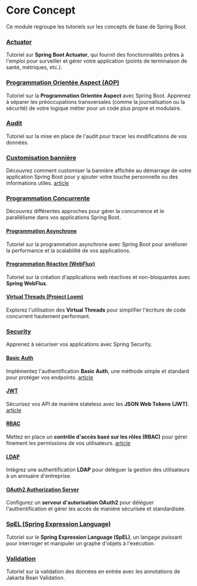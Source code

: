 # Core Concept

Ce module regroupe les tutoriels sur les concepts de base de Spring Boot.

### [Actuator](actuator-tutorial)
Tutoriel sur **Spring Boot Actuator**, qui fournit des fonctionnalités prêtes à l'emploi pour surveiller et gérer votre application (points de terminaison de santé, métriques, etc.).

### [Programmation Orientée Aspect (AOP)](aspect-tutorial)
Tutoriel sur la **Programmation Orientée Aspect** avec Spring Boot. Apprenez à séparer les préoccupations transversales (comme la journalisation ou la sécurité) de votre logique métier pour un code plus propre et modulaire.

### [Audit](audit-tutorial)
Tutoriel sur la mise en place de l'audit pour tracer les modifications de vos données.

### [Customisation bannière](banner-tutorial)
Découvrez comment customiser la bannière affichée au démarrage de votre application Spring Boot pour y ajouter votre touche personnelle ou des informations utiles.
[article](https://www.sfeir.dev/back/comment-avoir-une-banniere-spring-personnalisee/)

### [Programmation Concurrente](concurrency-tutorial)
Découvrez différentes approches pour gérer la concurrence et le parallélisme dans vos applications Spring Boot.
#### [Programmation Asynchrone](concurrency-tutorial/async-tutorial)
Tutoriel sur la programmation asynchrone avec Spring Boot pour améliorer la performance et la scalabilité de vos applications.
#### [Programmation Réactive (WebFlux)](concurrency-tutorial/reactive-tutorial)
Tutoriel sur la création d'applications web réactives et non-bloquantes avec **Spring WebFlux**.
#### [Virtual Threads (Project Loom)](concurrency-tutorial/virtualthread-tutorial)
Explorez l'utilisation des **Virtual Threads** pour simplifier l'écriture de code concurrent hautement performant.

### [Security](security-tutorial)
Apprenez à sécuriser vos applications avec Spring Security.
#### [Basic Auth](security-tutorial/basic-auth-tutorial)
Implémentez l'authentification **Basic Auth**, une méthode simple et standard pour protéger vos endpoints.
[article](https://www.sfeir.dev/back/securisez-vos-api-avec-spring-security-basic-auth/)
#### [JWT](security-tutorial/jwt-tutorial)
Sécurisez vos API de manière stateless avec les **JSON Web Tokens (JWT)**.
[article](https://www.sfeir.dev/back/securisez-vos-api-avec-spring-security-jwt/)
#### [RBAC](security-tutorial/jwt-rbac-tutorial)
Mettez en place un **contrôle d'accès basé sur les rôles (RBAC)** pour gérer finement les permissions de vos utilisateurs.
[article](https://www.sfeir.dev/back/securisez-vos-api-avec-spring-security-acces-par-role/)
#### [LDAP](security-tutorial/ldap-tutorial)
Intégrez une authentification **LDAP** pour déléguer la gestion des utilisateurs à un annuaire d'entreprise.
#### [OAuth2 Authorization Server](security-tutorial/oauth2-authorization-server-tutorial)
Configurez un **serveur d'autorisation OAuth2** pour déléguer l'authentification et gérer les accès de manière sécurisée et standardisée.

### [SpEL (Spring Expression Language)](spel-tutorial)
Tutoriel sur le **Spring Expression Language (SpEL)**, un langage puissant pour interroger et manipuler un graphe d'objets à l'exécution.

### [Validation](validation-tutorial)
Tutoriel sur la validation des données en entrée avec les annotations de Jakarta Bean Validation.